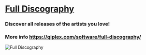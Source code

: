 # [Full Discography](https://qiplex.com/software/full-discography/)

### Discover all releases of the artists you love!

### More info https://qiplex.com/software/full-discography/

![Full Discography](http://qiplex.com/img/full-discography-app.png)






